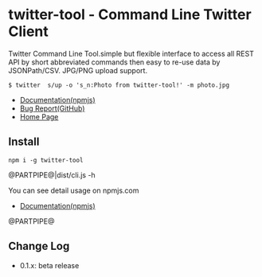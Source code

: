 # twitter-tool - Command Line Twitter Client

Twitter Command Line Tool.simple but flexible interface to access all REST API by short abbreviated commands then easy to re-use data by JSONPath/CSV. JPG/PNG upload support.

    $ twitter  s/up -o 's_n:Photo from twitter-tool!' -m photo.jpg

- [Documentation(npmjs)](https://www.npmjs.com/twitter-tool)
- [Bug Report(GitHub)](https://github.com/kssfilo/twitter-tool)
- [Home Page](https://kanasys.com/gtech/)

## Install

    npm i -g twitter-tool

@PARTPIPE@|dist/cli.js -h

You can see detail usage on npmjs.com

- [Documentation(npmjs)](https://www.npmjs.com/package/twitter-tool)

@PARTPIPE@

## Change Log

- 0.1.x: beta release
